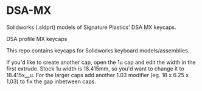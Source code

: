 # DSA-MX
Solidworks (.sldprt) models of Signature Plastics' DSA MX keycaps.

DSA profile MX keycaps

This repo contains keycaps for Solidworks keyboard models/assemblies.

If you'd like to create another cap, open the 1u cap and edit the width in the first extrude. Stock 1u width is 18.415mm, so you'd want to change it to 18.415x__u. For the larger caps add another 1.03 modifier (eg. 18 x 6.25 x 1.03) to fix the gap inbetween caps.
